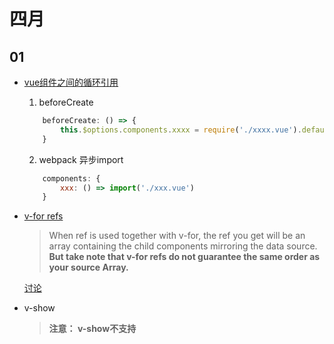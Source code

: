 # 四月

## 01
* [vue组件之间的循环引用](https://cn.vuejs.org/v2/guide/components-edge-cases.html#%E7%BB%84%E4%BB%B6%E4%B9%8B%E9%97%B4%E7%9A%84%E5%BE%AA%E7%8E%AF%E5%BC%95%E7%94%A8)
    1. beforeCreate 
    ```javascript
        beforeCreate: () => {
            this.$options.components.xxxx = require('./xxxx.vue').default
        }
    ```
    2. webpack 异步import
    ```javascript
        components: {
            xxx: () => import('./xxx.vue')
        }
    ```

* [v-for refs](https://cn.vuejs.org/v2/guide/components-edge-cases.html#%E8%AE%BF%E9%97%AE%E5%AD%90%E7%BB%84%E4%BB%B6%E5%AE%9E%E4%BE%8B%E6%88%96%E5%AD%90%E5%85%83%E7%B4%A0)
    > When ref is used together with v-for, the ref you get will be an array containing the child components mirroring the data source. **But take note that v-for refs do not guarantee the same order as your source Array.**  
   
   [讨论](https://github.com/vuejs/vue/issues/4952)
* v-show
    > **注意： v-show不支持<template>元素，也不支持 v-else**
    
    

## 25
* get latest version of package
    - npm show {pkg} version
    ``` javascript
        const exec = require('child_process').execSync;
        let version = exec(`npm show ${pkg} version`);
    ```
    - latest-version
    ``` javascript
        const latestVersion = require('lastest-verion');
        async function getPkgLastestVersion(pkg) {
            return await lastestVersion(pkg);
        }
    ```
